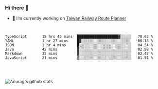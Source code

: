 ### Hi there 👋

- 🔭 I’m currently working on [Taiwan Railway Route Planner](https://github.com/Taiwan-Railway-Route-Planner)

<br/>

<!--START_SECTION:waka-->

```text
TypeScript       18 hrs 46 mins  ███████████████████▓░░░░░   78.62 %
YAML             1 hr 27 mins    █▓░░░░░░░░░░░░░░░░░░░░░░░   06.13 %
JSON             1 hr 4 mins     █░░░░░░░░░░░░░░░░░░░░░░░░   04.54 %
Java             42 mins         ▓░░░░░░░░░░░░░░░░░░░░░░░░   02.98 %
Markdown         35 mins         ▓░░░░░░░░░░░░░░░░░░░░░░░░   02.47 %
JavaScript       21 mins         ▒░░░░░░░░░░░░░░░░░░░░░░░░   01.51 %
```

<!--END_SECTION:waka-->

<br/>
<br/>

![Anurag's github stats](https://github-readme-stats.vercel.app/api?username=DepickereSven&show_icons=true&theme=tokyonight)



<!--
**DepickereSven/DepickereSven** is a ✨ _special_ ✨ repository because its `README.md` (this file) appears on your GitHub profile.

Here are some ideas to get you started:

- 🔭 I’m currently working on ...
- 🌱 I’m currently learning ...
- 👯 I’m looking to collaborate on ...
- 🤔 I’m looking for help with ...
- 💬 Ask me about ...
- 📫 How to reach me: ...
- 😄 Pronouns: ...
- ⚡ Fun fact: ...
-->
